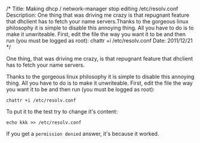 /*
Title: Making dhcp / network-manager stop editing /etc/resolv.conf
Description: One thing that was driving me crazy is that repugnant feature that dhclient has to fetch your name servers.Thanks to the gorgeous linux philosophy it is simple to disable this annoying thing. All you have to do is to make it unwriteable. First, edit the file the way you want it to be and then run (you must be logged as root): chattr +i /etc/resolv.conf
Date: 2011/12/21
*/

One thing, that was driving me crazy, is that repugnant feature that dhclient has to fetch your name servers.

Thanks to the gorgeous linux philosophy it is simple to disable this annoying thing. All you have to do is to make it unwriteable. First, edit the file the way you want it to be and then run (you must be logged as root):

    chattr +i /etc/resolv.conf

To put it to the test try to change it's content:

    echo kkk >> /etc/resolv.conf

If you get a `permission denied` answer, it's because it worked.
